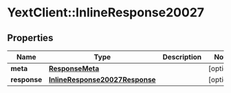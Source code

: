 # YextClient::InlineResponse20027

## Properties
Name | Type | Description | Notes
------------ | ------------- | ------------- | -------------
**meta** | [**ResponseMeta**](ResponseMeta.md) |  | [optional] 
**response** | [**InlineResponse20027Response**](InlineResponse20027Response.md) |  | [optional] 


